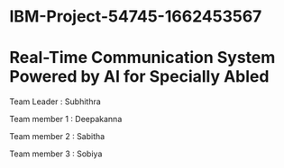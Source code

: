 # IBM-Project-54745-1662453567
# Real-Time Communication System Powered by AI for Specially Abled
 Team Leader : Subhithra

Team member 1 : Deepakanna

Team member 2 : Sabitha

Team member 3 : Sobiya
